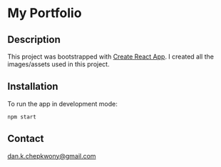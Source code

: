 # My Portfolio

## Description

This project was bootstrapped with [Create React App](https://github.com/facebook/create-react-app).
I created all the images/assets used in this project.

## Installation

To run the app in development mode:
    
    npm start

## Contact

dan.k.chepkwony@gmail.com